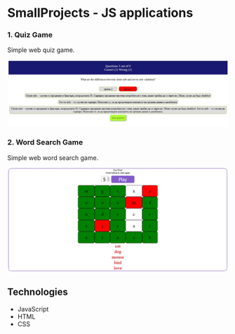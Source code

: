 # SmallProjects - JS applications

### 1. Quiz Game
Simple web quiz game.

![](https://github.com/VeronikaIvancheva/SmallProjects/blob/main/QuizApp/QuizGame.jpg)

### 2. Word Search Game
Simple web word search game.

![](https://github.com/VeronikaIvancheva/SmallProjects/blob/main/WordSearch/WordSearch.jpg)

## Technologies
* JavaScript
* HTML
* CSS
